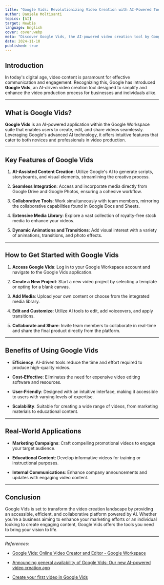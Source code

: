 ```yaml
---
title: "Google Vids: Revolutionizing Video Creation with AI-Powered Tools"
author: Daniele Moltisanti
topics: [AI]
target: Newbie
language: English
cover: cover.webp
meta: "Discover Google Vids, the AI-powered video creation tool by Google Workspace, designed to simplify and enhance your video production process"
date: 2024-11-10
published: true
---
```




## Introduction

In today's digital age, video content is paramount for effective communication and engagement. Recognizing this, Google has introduced **Google Vids**, an AI-driven video creation tool designed to simplify and enhance the video production process for businesses and individuals alike.

---

## What is Google Vids?

**Google Vids** is an AI-powered application within the Google Workspace suite that enables users to create, edit, and share videos seamlessly. Leveraging Google's advanced AI technology, it offers intuitive features that cater to both novices and professionals in video production.

---

## Key Features of Google Vids

1. **AI-Assisted Content Creation**: Utilize Google's AI to generate scripts, storyboards, and visual elements, streamlining the creative process.

2. **Seamless Integration**: Access and incorporate media directly from Google Drive and Google Photos, ensuring a cohesive workflow.

3. **Collaborative Tools**: Work simultaneously with team members, mirroring the collaborative capabilities found in Google Docs and Sheets.

4. **Extensive Media Library**: Explore a vast collection of royalty-free stock media to enhance your videos.

5. **Dynamic Animations and Transitions**: Add visual interest with a variety of animations, transitions, and photo effects.

---

## How to Get Started with Google Vids

1. **Access Google Vids**: Log in to your Google Workspace account and navigate to the Google Vids application.

2. **Create a New Project**: Start a new video project by selecting a template or opting for a blank canvas.

3. **Add Media**: Upload your own content or choose from the integrated media library.

4. **Edit and Customize**: Utilize AI tools to edit, add voiceovers, and apply transitions.

5. **Collaborate and Share**: Invite team members to collaborate in real-time and share the final product directly from the platform.

---

## Benefits of Using Google Vids

- **Efficiency**: AI-driven tools reduce the time and effort required to produce high-quality videos.

- **Cost-Effective**: Eliminates the need for expensive video editing software and resources.

- **User-Friendly**: Designed with an intuitive interface, making it accessible to users with varying levels of expertise.

- **Scalability**: Suitable for creating a wide range of videos, from marketing materials to educational content.

---

## Real-World Applications

- **Marketing Campaigns**: Craft compelling promotional videos to engage your target audience.

- **Educational Content**: Develop informative videos for training or instructional purposes.

- **Internal Communications**: Enhance company announcements and updates with engaging video content.

---

## Conclusion

Google Vids is set to transform the video creation landscape by providing an accessible, efficient, and collaborative platform powered by AI. Whether you're a business aiming to enhance your marketing efforts or an individual looking to create engaging content, Google Vids offers the tools you need to bring your vision to life.

---

*References:*

- [Google Vids: Online Video Creator and Editor - Google Workspace](https://workspace.google.com/products/vids/)

- [Announcing general availability of Google Vids: Our new AI-powered video creation app](https://workspaceupdates.googleblog.com/2024/11/google-vids-now-generally-available.html)

- [Create your first video in Google Vids](https://support.google.com/a/users/answer/14819770?hl=en)
